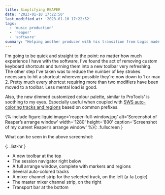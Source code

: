 ```yaml
---
title: Simplifying REAPER
date: '2023-01-10 17:22:50'
last_modified_at: '2023-01-10 17:22:52'
tags:
  - 'music production'
  - 'reaper'
  - 'software'
summary: "Helping another producer with his transition from Logic made me appreciate a simpler REAPER for my own good."
---
```

I'm going to be quick and straight to the point: no matter how much experience I have with the software, I've found the act of removing custom keyboard shortcuts and turning them into a new toolbar very refreshing. The other step I've taken was to reduce the number of key strokes necessary to hit a shortcut: wherever possible they're now down to 1 or max 2. Pretty much every shortcut requiring more than two modifiers have been moved to a toolbar. Less mental load is good.

Also, the new dimmed customized colour palette, similar to ProTools' is soothing to my eyes. Especially useful when coupled with [SWS auto-coloring tracks and regions](https://www.youtube.com/watch?v=YYUKduPumIM) based on common prefixes. 

{% include figure.liquid image='reaper-full-window.jpg' alt='Screenshot of Reaper’s arrange window' width='1280' height='800' caption='Screenshot of my current Reaper’s arrange window' %}{: .fullscreen }

What can be seen in the above screenshot:

{: .list-hr }
- A new toolbar at the top
- The session navigator right below
- A full arrange window, complete with markers and regions
- Several auto-colored tracks
- A mixer channel strip for the selected track, on the left (a-la Logic)
- The master mixer channel strip, on the right
- Transport bar at the bottom